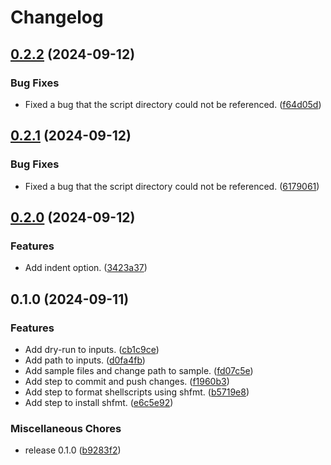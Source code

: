 # Changelog

## [0.2.2](https://github.com/ryohidaka/action-sh-format/compare/v0.2.1...v0.2.2) (2024-09-12)


### Bug Fixes

* Fixed a bug that the script directory could not be referenced. ([f64d05d](https://github.com/ryohidaka/action-sh-format/commit/f64d05d7aaa31995d4c19b163c902dd585458dc6))

## [0.2.1](https://github.com/ryohidaka/action-sh-format/compare/v0.2.0...v0.2.1) (2024-09-12)


### Bug Fixes

* Fixed a bug that the script directory could not be referenced. ([6179061](https://github.com/ryohidaka/action-sh-format/commit/6179061215fe81abeb1eae1f5c7d87a93663eb4b))

## [0.2.0](https://github.com/ryohidaka/action-sh-format/compare/v0.1.0...v0.2.0) (2024-09-12)


### Features

* Add indent option. ([3423a37](https://github.com/ryohidaka/action-sh-format/commit/3423a373ae70c649c250b735deb3b0add09f82ed))

## 0.1.0 (2024-09-11)


### Features

* Add dry-run to inputs. ([cb1c9ce](https://github.com/ryohidaka/action-sh-format/commit/cb1c9ce5983a870532cf39ddf9036c7abfdff4fe))
* Add path to inputs. ([d0fa4fb](https://github.com/ryohidaka/action-sh-format/commit/d0fa4fb667bd07ee55d873125c2489d6a3152b46))
* Add sample files and change path to sample. ([fd07c5e](https://github.com/ryohidaka/action-sh-format/commit/fd07c5e7312be1071f3f857b66f960e9752bb1ca))
* Add step to commit and push changes. ([f1960b3](https://github.com/ryohidaka/action-sh-format/commit/f1960b3c24aa9e2c4f367a2c99900829c2462783))
* Add step to format shellscripts using shfmt. ([b5719e8](https://github.com/ryohidaka/action-sh-format/commit/b5719e81cf3c26353bd0080d5528ea4e4197930a))
* Add step to install shfmt. ([e6c5e92](https://github.com/ryohidaka/action-sh-format/commit/e6c5e9267dc24483364055db61b50fc00240f690))


### Miscellaneous Chores

* release 0.1.0 ([b9283f2](https://github.com/ryohidaka/action-sh-format/commit/b9283f2fe04285c2861505bbbf2c1f89b932420b))
